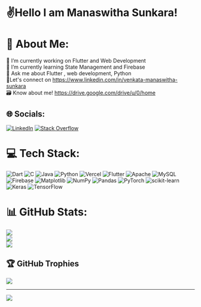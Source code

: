 # ✌️Hello I am Manaswitha Sunkara!


# 💫 About Me:
🔭 I’m currently working on Flutter and Web Development<br>🌱 I’m currently learning State Management and Firebase<br>💬 Ask me about Flutter , web development, Python<br>🤝Let's connect on https://www.linkedin.com/in/venkata-manaswitha-sunkara<br>🗃️ Know about me! https://drive.google.com/drive/u/0/home<br>


## 🌐 Socials:
[![LinkedIn](https://img.shields.io/badge/LinkedIn-%230077B5.svg?logo=linkedin&logoColor=white)](https://linkedin.com/in/https://www.linkedin.com/in/venkata-manaswitha-sunkara) [![Stack Overflow](https://img.shields.io/badge/-Stackoverflow-FE7A16?logo=stack-overflow&logoColor=white)](https://stackoverflow.com/users/22770491/venkata-manaswitha-sunkara) 

# 💻 Tech Stack:
![Dart](https://img.shields.io/badge/dart-%230175C2.svg?style=for-the-badge&logo=dart&logoColor=white) ![C](https://img.shields.io/badge/c-%2300599C.svg?style=for-the-badge&logo=c&logoColor=white) ![Java](https://img.shields.io/badge/java-%23ED8B00.svg?style=for-the-badge&logo=openjdk&logoColor=white) ![Python](https://img.shields.io/badge/python-3670A0?style=for-the-badge&logo=python&logoColor=ffdd54) ![Vercel](https://img.shields.io/badge/vercel-%23000000.svg?style=for-the-badge&logo=vercel&logoColor=white) ![Flutter](https://img.shields.io/badge/Flutter-%2302569B.svg?style=for-the-badge&logo=Flutter&logoColor=white) ![Apache](https://img.shields.io/badge/apache-%23D42029.svg?style=for-the-badge&logo=apache&logoColor=white) ![MySQL](https://img.shields.io/badge/mysql-%2300000f.svg?style=for-the-badge&logo=mysql&logoColor=white) ![Firebase](https://img.shields.io/badge/Firebase-039BE5?style=for-the-badge&logo=Firebase&logoColor=white) ![Matplotlib](https://img.shields.io/badge/Matplotlib-%23ffffff.svg?style=for-the-badge&logo=Matplotlib&logoColor=black) ![NumPy](https://img.shields.io/badge/numpy-%23013243.svg?style=for-the-badge&logo=numpy&logoColor=white) ![Pandas](https://img.shields.io/badge/pandas-%23150458.svg?style=for-the-badge&logo=pandas&logoColor=white) ![PyTorch](https://img.shields.io/badge/PyTorch-%23EE4C2C.svg?style=for-the-badge&logo=PyTorch&logoColor=white) ![scikit-learn](https://img.shields.io/badge/scikit--learn-%23F7931E.svg?style=for-the-badge&logo=scikit-learn&logoColor=white) ![Keras](https://img.shields.io/badge/Keras-%23D00000.svg?style=for-the-badge&logo=Keras&logoColor=white) ![TensorFlow](https://img.shields.io/badge/TensorFlow-%23FF6F00.svg?style=for-the-badge&logo=TensorFlow&logoColor=white)
# 📊 GitHub Stats:
![](https://github-readme-stats.vercel.app/api?username=manaswithasunkara&theme=dark&hide_border=false&include_all_commits=false&count_private=false)<br/>
![](https://github-readme-streak-stats.herokuapp.com/?user=manaswithasunkara&theme=dark&hide_border=false)<br/>
![](https://github-readme-stats.vercel.app/api/top-langs/?username=manaswithasunkara&theme=dark&hide_border=false&include_all_commits=false&count_private=false&layout=compact)

## 🏆 GitHub Trophies
![](https://github-profile-trophy.vercel.app/?username=manaswithasunkara&theme=radical&no-frame=true&no-bg=false&margin-w=4)

---
[![](https://visitcount.itsvg.in/api?id=manaswithasunkara&icon=0&color=0)](https://visitcount.itsvg.in)

<!-- Proudly created with GPRM ( https://gprm.itsvg.in ) -->
